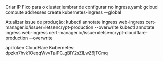 Criar IP Fixo para o cluster,lembrar de configurar no ingress.yaml:
gcloud compute addresses create kubernetes-ingress --global

Atualizar issue de produção:
kubectl annotate ingress web-ingress cert-manager.io/issuer=letsencrypt-production --overwrite
kubectl annotate ingress web-ingress cert-manager.io/issuer=letsencrypt-cloudflare-production --overwrite



apiToken CloudFlare Kubernetes:
dpzkn7hvk1OeqqWvvTaiPC_gBlY2sZlLwZ6jTCmq